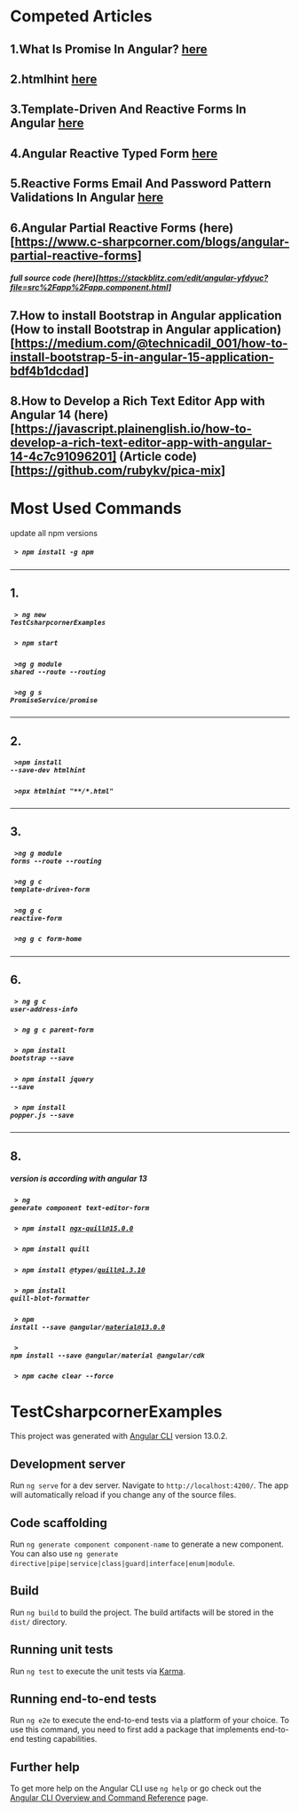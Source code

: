 # Competed Articles
## 1.What Is Promise In Angular? [here](https://www.c-sharpcorner.com/blogs/what-is-promise-in-angular)
## 2.htmlhint [here](https://htmlhint.com/docs/user-guide/getting-started)
## 3.Template-Driven And Reactive Forms In Angular [here](https://www.c-sharpcorner.com/blogs/templatedriven-and-reactive-forms-in-angular)
## 4.Angular Reactive Typed Form [here](https://www.c-sharpcorner.com/blogs/angular-reactive-typed-form)
## 5.Reactive Forms Email And Password Pattern Validations In Angular [here](https://www.c-sharpcorner.com/blogs/email-and-password-pattern-in-angular)
## 6.Angular Partial Reactive Forms (here)[https://www.c-sharpcorner.com/blogs/angular-partial-reactive-forms]
##### full source code (here)[https://stackblitz.com/edit/angular-yfdyuc?file=src%2Fapp%2Fapp.component.html]
## 7.How to install Bootstrap in Angular application (How to install Bootstrap in Angular application)[https://medium.com/@technicadil_001/how-to-install-bootstrap-5-in-angular-15-application-bdf4b1dcdad]
## 8.How to Develop a Rich Text Editor App with Angular 14 (here)[https://javascript.plainenglish.io/how-to-develop-a-rich-text-editor-app-with-angular-14-4c7c91096201] (Article code)[https://github.com/rubykv/pica-mix]


# Most Used Commands 
update all npm versions 
##### <code> > npm install -g npm </code>
--------------------------------------------------------
## 1.
##### <code> > ng new TestCsharpcornerExamples </code>
##### <code> > npm start  </code>
##### <code> >ng g module shared --route --routing    </code>
##### <code> >ng g s PromiseService/promise    </code>
----------------------------------------------------------
## 2.
 ##### <code> >npm install --save-dev htmlhint </code>
 ##### <code> >npx htmlhint "**/*.html" </code>

----------------------------------------------------------
## 3.
 ##### <code> >ng g module forms --route --routing </code>
 ##### <code> >ng g c template-driven-form</code>
 ##### <code> >ng g c reactive-form</code>
 ##### <code> >ng g c form-home</code>
-------------------------------------------------------
  ## 6. 
  ##### <code> >  ng g c user-address-info </code>
  ##### <code> >  ng g c parent-form </code>
  ##### <code> >  npm install bootstrap --save </code>
  ##### <code> >  npm install jquery --save </code>
  ##### <code> > npm install popper.js --save </code>
  ----------------------------------------------------------------
  ## 8.
  #####  version is according  with angular 13
  ##### <code> > ng generate component text-editor-form </code>
  ##### <code> > npm install ngx-quill@15.0.0 </code>
  ##### <code> > npm install quill </code>
  ##### <code> > npm install @types/quill@1.3.10 </code>
  ##### <code> > npm install quill-blot-formatter </code>
  ##### <code> >  npm install --save @angular/material@13.0.0 </code>
  ##### <code> >  npm install --save @angular/material @angular/cdk </code>
  ##### <code> >  npm cache clear --force </code>
 
# TestCsharpcornerExamples

This project was generated with [Angular CLI](https://github.com/angular/angular-cli) version 13.0.2.

## Development server

Run `ng serve` for a dev server. Navigate to `http://localhost:4200/`. The app will automatically reload if you change any of the source files.

## Code scaffolding

Run `ng generate component component-name` to generate a new component. You can also use `ng generate directive|pipe|service|class|guard|interface|enum|module`.

## Build

Run `ng build` to build the project. The build artifacts will be stored in the `dist/` directory.

## Running unit tests

Run `ng test` to execute the unit tests via [Karma](https://karma-runner.github.io).

## Running end-to-end tests

Run `ng e2e` to execute the end-to-end tests via a platform of your choice. To use this command, you need to first add a package that implements end-to-end testing capabilities.

## Further help

To get more help on the Angular CLI use `ng help` or go check out the [Angular CLI Overview and Command Reference](https://angular.io/cli) page.
